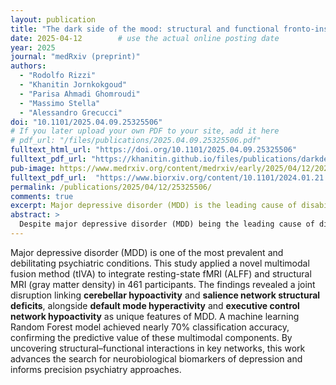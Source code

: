 ```yaml
---
layout: publication
title: "The dark side of the mood: structural and functional fronto-insular and cerebellar alterations classify major depression"
date: 2025-04-12        # use the actual online posting date
year: 2025
journal: "medRxiv (preprint)"
authors:
  - "Rodolfo Rizzi"
  - "Khanitin Jornkokgoud"
  - "Parisa Ahmadi Ghomroudi"
  - "Massimo Stella"
  - "Alessandro Grecucci"
doi: "10.1101/2025.04.09.25325506"
# If you later upload your own PDF to your site, add it here
# pdf_url: "/files/publications/2025.04.09.25325506.pdf"
fulltext_html_url: "https://doi.org/10.1101/2025.04.09.25325506"
fulltext_pdf_url: "https://khanitin.github.io/files/publications/darkdepressionpreprint.pdf"
pub-image: https://www.medrxiv.org/content/medrxiv/early/2025/04/12/2025.04.09.25325506/F1.medium.gif
fulltext_pdf_url:  "https://www.biorxiv.org/content/10.1101/2024.01.21.576578v1.full.pdf"
permalink: /publications/2025/04/12/25325506/
comments: true
excerpt: Major depressive disorder (MDD) is the leading cause of disability worldwide, but its neural bases remain poorly understood. This study used multimodal fusion and machine learning to uncover structural and functional network disruptions that classify depression.
abstract: >
  Despite major depressive disorder (MDD) being the leading cause of disability worldwide, the exact characterization of its neural bases and the development of reliable biomarkers are still at an early stage. We employed a data fusion unsupervised machine learning method—transposed Independent Vector Analysis (tIVA)—to investigate joint functional and structural brain networks for MDD classification. Using amplitude of low-frequency fluctuations (ALFF) and gray matter density (GMD) data from 461 participants (MDD = 226, HC = 235), we identified multimodal links between reduced functional activity in the cerebellum and structural deficits in subcortical regions (notably anterior cingulate cortex and insula) critical for emotional regulation. At the same time, dorsomedial prefrontal hyperactivity (DMN) and dorsolateral prefrontal hypoactivity (CEN) emerged as modality-unique alterations. A Random Forest classifier validated these features and achieved 69.9% accuracy in distinguishing MDD from healthy controls. These results highlight the role of fronto-insular and cerebellar alterations as multimodal biomarkers of depression and suggest that combining structural and functional neuroimaging enhances diagnostic precision, advancing precision psychiatry.
---
```


Major depressive disorder (MDD) is one of the most prevalent and debilitating psychiatric conditions. This study applied a novel multimodal fusion method (tIVA) to integrate resting-state fMRI (ALFF) and structural MRI (gray matter density) in 461 participants. The findings revealed a joint disruption linking **cerebellar hypoactivity** and **salience network structural deficits**, alongside **default mode hyperactivity** and **executive control network hypoactivity** as unique features of MDD. A machine learning Random Forest model achieved nearly 70% classification accuracy, confirming the predictive value of these multimodal components. By uncovering structural–functional interactions in key networks, this work advances the search for neurobiological biomarkers of depression and informs precision psychiatry approaches.
